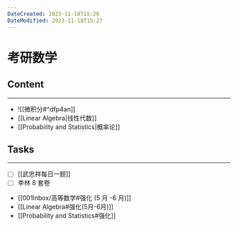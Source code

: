 ```yaml
---
DateCreated: 2023-11-18T15:26
DateModified: 2023-11-18T15:27
---
```

# 考研数学

## Content
---
- ![[微积分#^dfp4an]]
- [[Linear Algebra|线性代数]]
- [[Probability and Statistics|概率论]]
## Tasks
---
- [ ] [[武忠祥每日一题]]
- [ ] 李林 8 套卷
- [[001Inbox/高等数学#强化 (5 月 -6 月)]]
- [[Linear Algebra#强化(5月-6月)]]
- [[Probability and Statistics#强化]]
